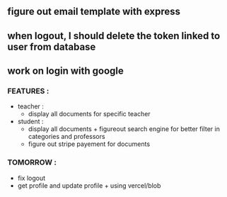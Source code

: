 ## figure out email template with express
## when logout, I should delete the token linked to user from database

## work on login with google


### FEATURES :
- teacher : 
    - display all documents for specific teacher
- student : 
    - display all documents + figureout search engine for better filter in categories and professors
    - figure out stripe payement for documents


### TOMORROW : 
- fix logout 
- get profile and update profile + using vercel/blob